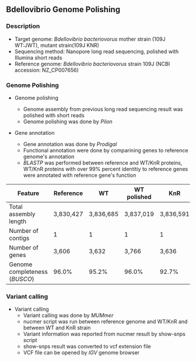 ## Bdellovibrio Genome Polishing

### Description

* Target genome: *Bdellovibrio bacteriovorus* mother strain (109J WT:JWT), mutant strain(109J KNR)
* Sequencing method: Nanopore long read sequencing, polished with Illumina short reads
* Reference genome: *Bdellovibrio bacteriovorus* strain 109J (NCBI accession: NZ_CP007656)

### Genome Polishing

* Genome polishing
  * Genome assembly from previous long read sequencing result was polished with short reads
  * Genome polishing was done by *Pilon*

* Gene annotation
  * Gene annotation was done by *Prodigal*
  * Functional annotation were done by comparining genes to reference genome's annotation
  * *BLASTP* was performed between reference and WT/KnR proteins, WT/KnR proteins with over 99% percent identitiy to reference genes were annotated with reference gene's function

Feature | Reference | WT | WT polished | KnR | KnR polished
---- | ---- | ---- | ---- | ---- | ----
Total assembly length | 3,830,427 | 3,836,685 | 3,837,019 | 3,836,591 | 3,836,926
Number of contigs | 1 | 1 | 1 | 1 | 1
Number of genes | 3,606 | 3,632 | 3,766 | 3,636
Genome completeness (*BUSCO*) | 96.0% | 95.2% | 96.0% | 92.7% | 96.0%

### Variant calling

* Variant calling
  * Variant calling was done by *MUMmer*
  * nucmer script was run between reference genome and WT/KnR and between WT and KnR strain
  * Variant information was reported from nucmer result by show-snps script
  * show-snps result was converted to vcf extension file
  * VCF file can be opened by *IGV* genome browser
